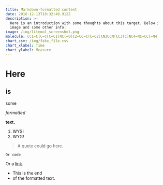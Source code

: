 ```yaml
---
title: Markdown-formatted content
date: 2018-12-13T18:32:40.912Z
description: >-
  Here is an introduction with some thoughts about this target. Below is an
  image and some other info:
image: /img/litemol_screenshot.png
molecule: CC1=C(C=C(C=C1)NC(=O)C2=CC=C(C=C2)CN3CCN(CC3)C)NC4=NC=CC(=N4)C5=CN=CC=C5
chart_csv: /img/fake_file.csv
chart_xlabel: Time
chart_ylabel: Measure
---
```

# Here

## is

some

_formatted_

**text.**

1. WYSI
2. WYG!

> A quote could go here. 

```
Or code
```

Or a [link](https://explorablelabs.com).

* This is the end 
* of the formatted text.
